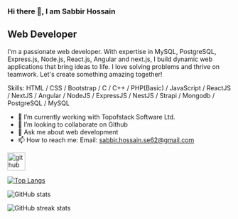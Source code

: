 ### Hi there 👋, I am Sabbir Hossain
## Web Developer
I'm a passionate web developer. With expertise in MySQL, PostgreSQL, Express.js, Node.js, React.js, Angular and next.js, I build dynamic web applications that bring ideas to life. I love solving problems and thrive on teamwork. Let's create something amazing together!

Skills: HTML / CSS / Bootstrap /  C / C++ / PHP(Basic) / JavaScript / ReactJS / NextJS / Angular / NodeJS / ExpressJS / NestJS / Strapi / Mongodb / PostgreSQL / MySQL

- 🔭 I’m currently working with Topofstack Software Ltd.
- 👯 I’m looking to collaborate on Github 
- 💬 Ask me about web development 
- 📫 How to reach me: Email: sabbir.hossain.se62@gmail.com 


[<img src='https://cdn.jsdelivr.net/npm/simple-icons@3.0.1/icons/github.svg' alt='github' height='40'>](https://github.com/sabbir-62)  

[![Top Langs](https://github-readme-stats.vercel.app/api/top-langs/?username=sabbir-62)](https://github.com/anuraghazra/github-readme-stats)

![GitHub stats](https://github-readme-stats.vercel.app/api?username=sabbir-62&show_icons=true&count_private=true)  

![GitHub streak stats](https://streak-stats.demolab.com/?user=sabbir-62)  
